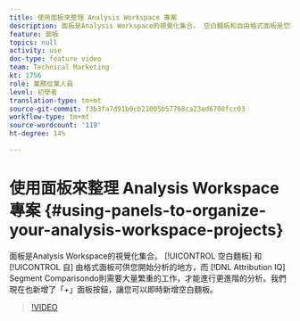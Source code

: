```yaml
---
title: 使用面板來整理 Analysis Workspace 專案
description: 面板是Analysis Workspace的視覺化集合。 空白麵板和自由格式面板是您開始分析的地方，而Attribution IQ和區段比較則會為更進階的分析做許多繁重的工作。 我們現在也新增了「+」面板按鈕，讓您可以即時新增空白麵板。
feature: 面板
topics: null
activity: use
doc-type: feature video
team: Technical Marketing
kt: 1756
role: 業務從業人員
level: 初學者
translation-type: tm+mt
source-git-commit: f3b3fa7d91b0cb21005b57768ca23ed6700fcc03
workflow-type: tm+mt
source-wordcount: '119'
ht-degree: 14%

---
```



# 使用面板來整理 Analysis Workspace 專案 {#using-panels-to-organize-your-analysis-workspace-projects}

面板是Analysis Workspace的視覺化集合。 [!UICONTROL 空白麵板] 和 [!UICONTROL 自] 由格式面板可供您開始分析的地方，而 [!DNL Attribution IQ] Segment   Comparisondo則需要大量繁重的工作，才能進行更進階的分析。我們現在也新增了「+」面板按鈕，讓您可以即時新增空白麵板。

>[!VIDEO](https://video.tv.adobe.com/v/23388/?quality=12)
